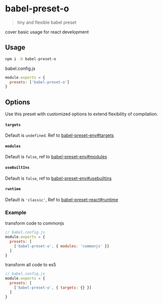 # babel-preset-o
> tiny and flexible babel preset

cover basic usage for react development
## Usage

```sh
npm i -D babel-preset-o
```

babel.config.js
```js
module.exports = {
  presets: ['babel-preset-o']  
}
```

## Options
Use this preset with customized options to extend flexibility of compilation.
#### `targets`

Default is `undefined`. Ref to [babel-preset-env#targets](https://babeljs.io/docs/en/babel-preset-env#targets)
#### `modules`

Default is `false`, ref to [babel-preset-env#modules](https://babeljs.io/docs/en/babel-preset-env#modules)
#### `useBuiltIns`

Default is `false`, ref to [babel-preset-env#usebuiltins](https://babeljs.io/docs/en/babel-preset-env#usebuiltins)
#### `runtime`

Default is `'classic'`, Ref to [babel-preset-react#runtime](https://babeljs.io/docs/en/babel-preset-react#runtime)

### Example

transform code to commonjs


```js
// babel.config.js
module.exports = {
  presets: [
    ['babel-preset-o', { modules: 'commonjs' }]
  ]  
}
```


transform all code to es5

```js
// babel.config.js
module.exports = {
  presets: [
    ['babel-preset-o', { targets: {} }]
  ]  
}
```
